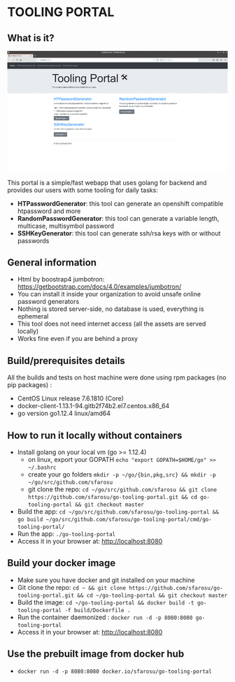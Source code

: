 # TOOLING PORTAL

## What is it?

![Dashboard](web/assets/custom/img/preview.gif "Dashboard")

This portal is a simple/fast webapp that uses golang for backend and provides our users with some tooling for daily tasks:

- **HTPasswordGenerator**: this tool can generate an openshift compatible htpassword and more
- **RandomPasswordGenerator**: this tool can generate a variable length, multicase, multisymbol password
- **SSHKeyGenerator**: this tool can generate ssh/rsa keys with or without passwords

## General information

- Html by boostrap4 jumbotron: https://getbootstrap.com/docs/4.0/examples/jumbotron/ 
- You can install it inside your organization to avoid unsafe online password generators
- Nothing is stored server-side, no database is used, everything is ephemeral
- This tool does not need internet access (all the assets are served locally)
- Works fine even if you are behind a proxy

## Build/prerequisites details

All the builds and tests on host machine were done using rpm packages (no pip packages) :

- CentOS Linux release 7.6.1810 (Core)
- docker-client-1.13.1-94.gitb2f74b2.el7.centos.x86_64
- go version go1.12.4 linux/amd64

## How to run it locally without containers

- Install golang on your local vm (go >= 1.12.4)
	- on linux, export your GOPATH `echo "export GOPATH=$HOME/go" >> ~/.bashrc`
	- create your go folders `mkdir -p ~/go/{bin,pkg,src} && mkdir -p ~/go/src/github.com/sfarosu`
	- git clone the repo: `cd ~/go/src/github.com/sfarosu && git clone https://github.com/sfarosu/go-tooling-portal.git && cd go-tooling-portal && git checkout master`
- Build the app: `cd ~/go/src/github.com/sfarosu/go-tooling-portal && go build ~/go/src/github.com/sfarosu/go-tooling-portal/cmd/go-tooling-portal/`
- Run the app: `./go-tooling-portal`
- Access it in your browser at: [http://localhost:8080](http://localhost:8080)

## Build your docker image

- Make sure you have docker and git installed on your machine
- Git clone the repo: `cd ~ && git clone https://github.com/sfarosu/go-tooling-portal.git && cd ~/go-tooling-portal && git checkout master`
- Build the image: `cd ~/go-tooling-portal && docker build -t go-tooling-portal -f build/Dockerfile .`
- Run the container daemonized : `docker run -d -p 8080:8080 go-tooling-portal`
- Access it in your browser at: [http://localhost:8080](http://localhost:8080)

## Use the prebuilt image from docker hub

- `docker run -d -p 8080:8080 docker.io/sfarosu/go-tooling-portal`